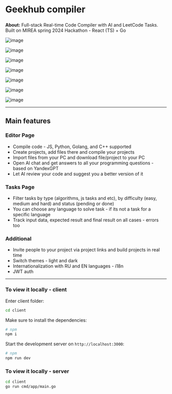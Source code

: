 # Geekhub compiler

###
**About:** 
Full-stack Real-time Code Compiler with AI and LeetCode Tasks. Built on MIREA spring 2024 Hackathon - React (TS) + Go

![image](https://github.com/user-attachments/assets/dcef5d4f-f866-4973-b6c7-a805dab1e945)

![image](https://github.com/user-attachments/assets/ddf484b2-b81e-40bf-84f7-34a81d9dceba)

![image](https://github.com/user-attachments/assets/b6100326-fcd0-407f-8377-1e6b8d587ebc)

![image](https://github.com/user-attachments/assets/8d394e1d-ae86-4b02-9e9d-1eaed3593031)

![image](https://github.com/user-attachments/assets/df724b4a-d17b-41ad-ae68-5b1356299c5e)

![image](https://github.com/user-attachments/assets/94b7fc1c-ee99-42ba-94fd-ea17ec0d3606)

![image](https://github.com/user-attachments/assets/33e0f75f-f196-4e7a-a82e-29c70e8760c2)

---

## Main features

### Editor Page
* Compile code - JS, Python, Golang, and C++ supported
* Create projects, add files there and compile your projects
* Import files from your PC and download file/project to your PC
* Open AI chat and get answers to all your programming questions - based on YandexGPT
* Let AI review your code and suggest you a better version of it

### Tasks Page
* Filter tasks by type (algorithms, js tasks and etc), by difficulty (easy, medium and hard) and status (pending or done)
* You can choose any language to solve task - if its not a task for a specific language
* Track input data, expected result and final result on all cases - errors too

### Additional
* Invite people to your project via project links and build projects in real time
* Switch themes - light and dark
* Internationalization with RU and EN languages - i18n
* JWT auth 

---

### To view it locally - client

Enter client folder:

```bash
cd client
```

Make sure to install the dependencies:

```bash
# npm 
npm i
```

Start the development server on `http://localhost:3000`:

```bash
# npm
npm run dev
```

### To view it locally - server

```bash
cd client
go run cmd/app/main.go
```
